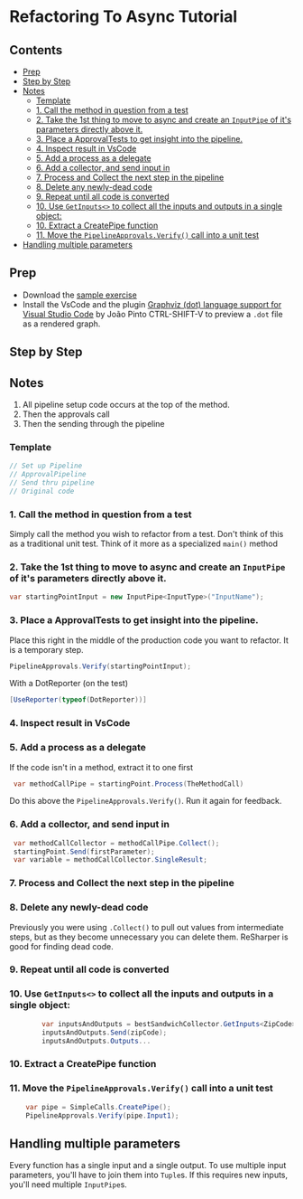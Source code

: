 <!--
GENERATED FILE - DO NOT EDIT
This file was generated by [MarkdownSnippets](https://github.com/SimonCropp/MarkdownSnippets).
Source File: /docs/mdsource/RefactoringTutorial.source.md
To change this file edit the source file and then run MarkdownSnippets.
-->

# Refactoring To Async Tutorial

<!-- toc -->
## Contents

  * [Prep](#prep)
  * [Step by Step](#step-by-step)
  * [Notes](#notes)
    * [Template](#template)
    * [1. Call the method in question from a test](#1-call-the-method-in-question-from-a-test)
    * [2. Take the 1st thing to move to async and create an `InputPipe` of it's parameters directly above it.](#2-take-the-1st-thing-to-move-to-async-and-create-an-inputpipe-of-its-parameters-directly-above-it)
    * [3. Place a ApprovalTests to get insight into the pipeline.](#3-place-a-approvaltests-to-get-insight-into-the-pipeline)
    * [4. Inspect result in VsCode](#4-inspect-result-in-vscode)
    * [5. Add a process as a delegate](#5-add-a-process-as-a-delegate)
    * [6. Add a collector, and send input in](#6-add-a-collector-and-send-input-in)
    * [7. Process and Collect the next step in the pipeline](#7-process-and-collect-the-next-step-in-the-pipeline)
    * [8. Delete any newly-dead code](#8-delete-any-newly-dead-code)
    * [9. Repeat until all code is converted](#9-repeat-until-all-code-is-converted)
    * [10. Use `GetInputs<>` to collect all the inputs and outputs in a single object:](#10-use-getinputs-to-collect-all-the-inputs-and-outputs-in-a-single-object)
    * [10. Extract a CreatePipe function](#10-extract-a-createpipe-function)
    * [11. Move the `PipelineApprovals.Verify()` call into a unit test](#11-move-the-pipelineapprovalsverify-call-into-a-unit-test)
  * [Handling multiple parameters](#handling-multiple-parameters)<!-- endtoc -->


## Prep

* Download the [sample exercise](https://github.com/refactoring-pipelines/PipelinesExercise) 
* Install the VsCode and the plugin [Graphviz (dot) language support for Visual Studio Code](https://marketplace.visualstudio.com/items?itemName=joaompinto.vscode-graphviz) by João Pinto
CTRL-SHIFT-V to preview a `.dot` file as a rendered graph.


## Step by Step

## Notes

 1. All pipeline setup code occurs at the top of the method.
 2. Then the approvals call
 3. Then the sending through the pipeline

### Template 

```cs
// Set up Pipeline
// ApprovalPipeline
// Send thru pipeline
// Original code
```
### 1. Call the method in question from a test

Simply call the method you wish to refactor from a test.
Don't think of this as a traditional unit test. Think of it more as a specialized `main()` method

### 2. Take the 1st thing to move to async and create an `InputPipe` of it's parameters directly above it.

``` cs
var startingPointInput = new InputPipe<InputType>("InputName");
```

### 3. Place a ApprovalTests to get insight into the pipeline.

Place this right in the middle of the production code you want to refactor. It is a temporary step.

``` cs
PipelineApprovals.Verify(startingPointInput);
```

With a DotReporter (on the test)

``` cs
[UseReporter(typeof(DotReporter))]
```

### 4. Inspect result in VsCode

### 5. Add a process as a delegate

If the code isn't in a method, extract it to one first

``` cs
 var methodCallPipe = startingPoint.Process(TheMethodCall)
```

Do this above the `PipelineApprovals.Verify()`. Run it again for feedback.

### 6. Add a collector, and send input in

``` cs
 var methodCallCollector = methodCallPipe.Collect();
 startingPoint.Send(firstParameter);
 var variable = methodCallCollector.SingleResult;
```

### 7. Process and Collect the next step in the pipeline

### 8. Delete any newly-dead code

Previously you were using `.Collect()` to pull out values from intermediate steps, but as they become unnecessary you can delete them. ReSharper is good for finding dead code.

### 9. Repeat until all code is converted

### 10. Use `GetInputs<>` to collect all the inputs and outputs in a single object:

``` cs
        var inputsAndOutputs = bestSandwichCollector.GetInputs<ZipCode>().AndOutputs<Sandwich>().AsTuple();
        inputsAndOutputs.Send(zipCode);
        inputsAndOutputs.Outputs...
```
### 10. Extract a CreatePipe function 

### 11. Move the `PipelineApprovals.Verify()` call into a unit test

``` cs
    var pipe = SimpleCalls.CreatePipe();
    PipelineApprovals.Verify(pipe.Input1);
```

## Handling multiple parameters

Every function has a single input and a single output. To use multiple input parameters, you'll have to join them into `Tuple`s. If this requires new inputs, you'll need multiple `InputPipe`s.
